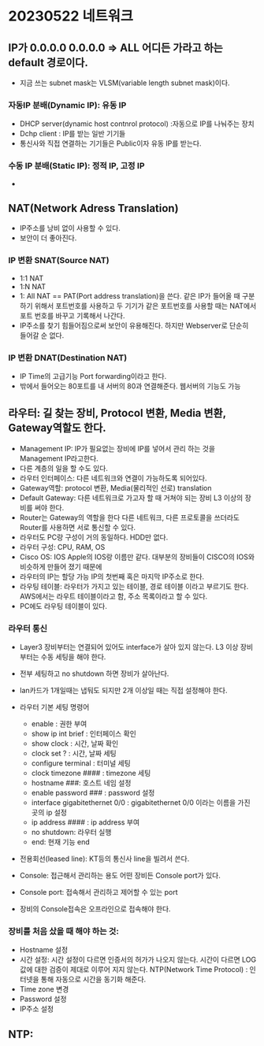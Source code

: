 # 20230522 네트워크

## IP가 0.0.0.0     0.0.0.0 ⇒ ALL 어디든 가라고 하는 default 경로이다.

- 지금 쓰는 subnet mask는 VLSM(variable length subnet mask)이다.

### 자동IP 분배(Dynamic IP): 유동 IP

- DHCP server(dynamic host contnrol protocol) :자동으로 IP를 나눠주는 장치
- Dchp client : IP를 받는 일반 기기들
- 통신사와 직접 연결하는 기기들은 Public이자 유동 IP를 받는다.

### 수동 IP 분배(Static IP): 정적 IP, 고정 IP

- 

## NAT(Network Adress Translation)

- IP주소를 낭비 없이 사용할 수 있다.
- 보안이 더 좋아진다.

### IP 변환 SNAT(Source NAT)

- 1:1 NAT
- 1:N NAT
- 1: All NAT == PAT(Port address translation)을 쓴다. 같은 IP가 들어올 때 구분하기 위해서 포트번호를 사용하고 두 기기가 같은 포트번호를 사용할 때는 NAT에서 포트 번호를 바꾸고 기록해서 나간다.
- IP주소를 찾기 힘들어짐으로써 보안이 유용해진다. 하지만 Webserver로 단순히 들어갈 순 없다.

### IP 변환 DNAT(Destination NAT)

- IP Time의 고급기능 Port forwarding이라고 한다.
- 밖에서 들어오는 80포트를 내 서버의 80과 연결해준다. 웹서버의 기능도 가능

## 라우터: 길 찾는 장비, Protocol 변환, Media 변환, Gateway역할도 한다.

- Management IP: IP가 필요없는 장비에 IP를 넣어서 관리 하는 것을 Management IP라고한다.
- 다른 계층의 일을 할 수도 있다.
- 라우터 인터페이스: 다른 네트워크와 연결이 가능하도록 되어있다.
- Gateway역할: protocol 변환, Media(물리적인 선로) translation
- Default Gateway: 다른 네트워크로 가고자 할 때 거쳐야 되는 장비 L3 이상의 장비를 써야 한다.
- Router는 Gateway의 역할을 한다 다른 네트워크, 다른 프로토콜을 쓰더라도 Router를 사용하면 서로 통신할 수 있다.
- 라우터도 PC랑 구성이 거의 동일하다. HDD만 없다.
- 라우터 구성: CPU, RAM, OS
- Cisco OS: IOS  Apple의 IOS랑 이름만 같다. 대부분의 장비들이 CISCO의 IOS와 비슷하게 만들어 졌기 때문에
- 라우터의 IP는 할당 가능 IP의 첫번째 혹은 마지막 IP주소로 한다.
- 라우팅 테이블: 라우터가 가지고 있는 테이블, 경로 테이블 이라고 부르기도 한다. AWS에서는 라우트 테이블이라고 함, 주소 목록이라고 할 수 있다.
- PC에도 라우팅 테이블이 있다.

### 라우터 통신

- Layer3 장비부터는 연결되어 있어도 interface가 살아 있지 않는다. L3 이상 장비부터는 수동 세팅을 해야 한다.
- 전부 세팅하고 no shutdown 하면 장비가 살아난다.
- lan카드가 1개일때는 냅둬도 되지만 2개 이상일 때는 직접 설정해야 한다.
- 라우터 기본 세팅 명령어
    - enable : 권한 부여
    - show ip int brief : 인터페이스 확인
    - show clock : 시간, 날짜 확인
    - clock set ? : 시간, 날짜 세팅
    - configure terminal : 터미널 세팅
    - clock timezone #### : timezone 세팅
    - hostname ###: 호스트 네임 설정
    - enable password ### : password 설정
    - interface gigabitethernet 0/0 : gigabitethernet 0/0 이라는 이름을 가진 곳의 ip 설정
    - ip address #### : ip address 부여
    - no shutdown: 라우터 실행
    - end: 현재 기능 end

- 전용회선(leased line): KT등의 통신사 line을 빌려서 쓴다.

- Console: 접근해서 관리하는 용도 어떤 장비든 Console port가 있다.
- Console port: 접속해서 관리하고 제어할 수 있는 port
- 장비의 Console접속은 오프라인으로 접속해야 한다.

### 장비를 처음 샀을 때 해야 하는 것:

- Hostname 설정
- 시간 설정: 시간 설정이 다르면 인증서의 허가가 나오지 않는다.
시간이 다르면 LOG값에 대한 검증이 제대로 이루어 지지 않는다.
NTP(Network Time Protocol) : 인터넷을 통해 자동으로 시간을 동기화 해준다.
- Time zone 변경
- Password 설정
- IP주소 설정

## NTP:
